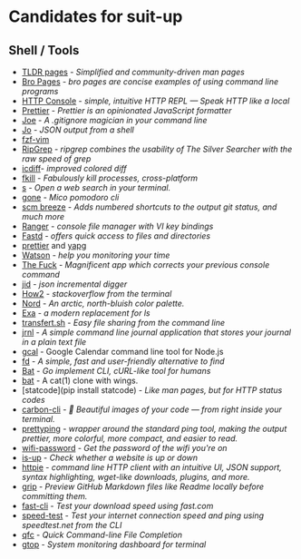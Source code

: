 # Candidates for suit-up

## Shell / Tools

- [TLDR pages](http://tldr-pages.github.io/) - _Simplified and community-driven man pages_
- [Bro Pages](http://bropages.org/) - _bro pages are concise examples of using command line programs_
- [HTTP Console](https://github.com/cloudhead/http-console) - _simple, intuitive HTTP REPL — Speak HTTP like a local_
- [Prettier](https://github.com/jlongster/prettier) - _Prettier is an opinionated JavaScript formatter_
- [Joe](https://github.com/karan/joe) - _A .gitignore magician in your command line_
- [Jo](https://github.com/jpmens/jo) - _JSON output from a shell_
- [fzf-vim](https://github.com/junegunn/fzf.vim)
- [RipGrep](https://github.com/BurntSushi/ripgrep) - _ripgrep combines the usability of The Silver Searcher with the raw speed of grep_
- [icdiff](http://www.jefftk.com/icdiff)- _improved colored diff_
- [fkill](https://github.com/sindresorhus/fkill-cli) - _Fabulously kill processes, cross-platform_
- [s](https://github.com/zquestz/s) - _Open a web search in your terminal._
- [gone](https://github.com/guillaumebreton/gone) - _Mico pomodoro cli_
- [scm breeze](https://github.com/scmbreeze/scm_breeze) - _Adds numbered shortcuts to the output git status, and much more_
- [Ranger](http://ranger.nongnu.org/) - _console file manager with VI key bindings_
- [Fastd](https://github.com/clvv/fasd) - _offers quick access to files
  and directories_
- [prettier](https://github.com/prettier/prettier) and [yapg](https://github.com/google/yapf)
- [Watson](http://tailordev.github.io/Watson/) - _help you monitoring your time_
- [The Fuck](https://github.com/nvbn/thefuck) - _Magnificent app which corrects your previous console command_
- [jid](https://github.com/simeji/jid) - _json incremental digger_
- [How2](https://github.com/santinic/how2?utm_source=cronweekly.com) - _stackoverflow from the terminal_
- [Nord](https://github.com/arcticicestudio/nord) - _An arctic, north-bluish color palette._
- [Exa](https://the.exa.website/) - _a modern replacement for ls_
- [transfert.sh](https://transfer.sh/) - _Easy file sharing from the command line_
- [jrnl](http://jrnl.sh/) - _A simple command line journal application that stores your journal in a plain text file_
- [gcal](https://github.com/toniov/gcal-cli) - Google Calendar command line tool for Node.js
- [fd](https://github.com/sharkdp/fd) - _A simple, fast and user-friendly alternative to find_
- [Bat](https://github.com/astaxie/bat) - _Go implement CLI, cURL-like tool for humans_
- [bat](https://github.com/sharkdp/bat/releases) - A cat(1) clone with wings.
- [statcode](pip install statcode) - _Like man pages, but for HTTP status codes_
- [carbon-cli](https://github.com/mixn/carbon-now-cli) - _🎨 Beautiful images of your code — from right inside your terminal._
- [prettyping](http://denilson.sa.nom.br/prettyping/) - _wrapper around the standard ping tool, making the output prettier, more colorful, more compact, and easier to read._
- [wifi-password](https://github.com/rauchg/wifi-password) - _Get the password of the wifi you're on_
- [is-up](https://github.com/sindresorhus/is-up-cli) - _Check whether a website is up or down_
- [httpie](https://httpie.org/) - _command line HTTP client with an intuitive UI, JSON support, syntax highlighting, wget-like downloads, plugins, and more._
- [grip](https://github.com/joeyespo/grip) - _Preview GitHub Markdown files like Readme locally before committing them._
- [fast-cli](https://github.com/sindresorhus/fast-cli) - _Test your download speed using fast.com_
- [speed-test](https://github.com/sindresorhus/speed-test) - _Test your internet connection speed and ping using speedtest.net from the CLI_
- [qfc](https://github.com/pindexis/qfc) - _Quick Command-line File Completion_
- [gtop](https://github.com/aksakalli/gtop) - _System monitoring dashboard for terminal_
